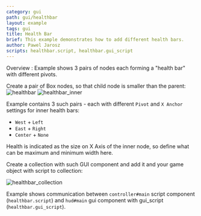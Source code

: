 ```yaml
---
category: gui
path: gui/healthbar
layout: example
tags: gui
title: Health Bar
brief: This example demonstrates how to add different health bars.
author: Pawel Jarosz
scripts: healthbar.script, healthbar.gui_script
---
```


Overview : Example shows 3 pairs of nodes each forming a "health bar" with different pivots.

Create a pair of Box nodes, so that child node is smaller than the parent:
![healthbar](healthbar.png)
![healthbar_inner](healthbar_inner.png)

Example contains 3 such pairs - each with different `Pivot` and `X Anchor` settings for inner health bars:

- `West` + `Left`
- `East` + `Right`
- `Center` + `None`

Health is indicated as the size on X Axis of the inner node, so define what can be maximum and minimum width here.

Create a collection with such GUI component and add it and your game object with script to collection:

![healthbar_collection](healthbar_collection.png)

Example shows communication between `controller#main` script component (`healthbar.script`) and `hud#main` gui component with gui_script (`healthbar.gui_script`).